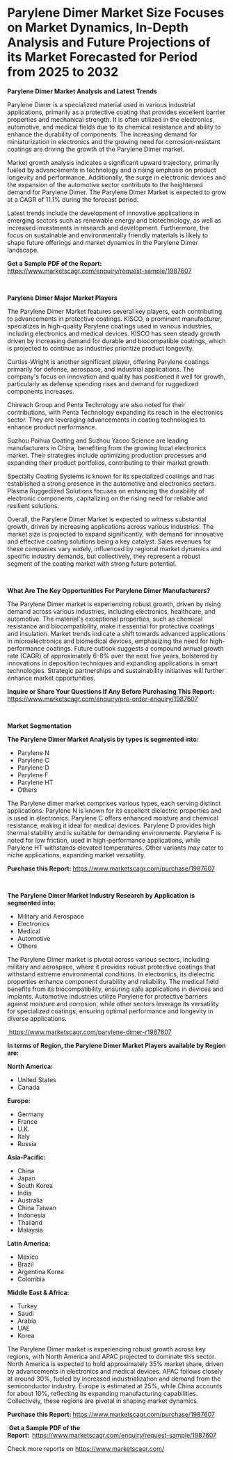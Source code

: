 <p><h1>Parylene Dimer Market Size Focuses on Market Dynamics, In-Depth Analysis and Future Projections of its Market Forecasted for Period from 2025 to 2032</h1></p><p><strong>Parylene Dimer Market Analysis and Latest Trends</strong></p>
<p><p>Parylene Dimer is a specialized material used in various industrial applications, primarily as a protective coating that provides excellent barrier properties and mechanical strength. It is often utilized in the electronics, automotive, and medical fields due to its chemical resistance and ability to enhance the durability of components. The increasing demand for miniaturization in electronics and the growing need for corrosion-resistant coatings are driving the growth of the Parylene Dimer market.</p><p>Market growth analysis indicates a significant upward trajectory, primarily fueled by advancements in technology and a rising emphasis on product longevity and performance. Additionally, the surge in electronic devices and the expansion of the automotive sector contribute to the heightened demand for Parylene Dimer. The Parylene Dimer Market is expected to grow at a CAGR of 11.1% during the forecast period. </p><p>Latest trends include the development of innovative applications in emerging sectors such as renewable energy and biotechnology, as well as increased investments in research and development. Furthermore, the focus on sustainable and environmentally friendly materials is likely to shape future offerings and market dynamics in the Parylene Dimer landscape.</p></p>
<p><strong>Get a Sample PDF of the Report:&nbsp;</strong> <a href="https://www.marketscagr.com/enquiry/request-sample/1987607?utm_campaign=2782&utm_medium=2&utm_source=Github&utm_content=ia&utm_term=01042025&utm_id=parylene-dimer">https://www.marketscagr.com/enquiry/request-sample/1987607</a></p>
<p>&nbsp;</p>
<p><strong>Parylene Dimer Major Market Players</strong></p>
<p><p>The Parylene Dimer Market features several key players, each contributing to advancements in protective coatings. KISCO, a prominent manufacturer, specializes in high-quality Parylene coatings used in various industries, including electronics and medical devices. KISCO has seen steady growth driven by increasing demand for durable and biocompatible coatings, which is projected to continue as industries prioritize product longevity.</p><p>Curtiss-Wright is another significant player, offering Parylene coatings primarily for defense, aerospace, and industrial applications. The company's focus on innovation and quality has positioned it well for growth, particularly as defense spending rises and demand for ruggedized components increases.</p><p>Chireach Group and Penta Technology are also noted for their contributions, with Penta Technology expanding its reach in the electronics sector. They are leveraging advancements in coating technologies to enhance product performance.</p><p>Suzhou Paihua Coating and Suzhou Yacoo Science are leading manufacturers in China, benefiting from the growing local electronics market. Their strategies include optimizing production processes and expanding their product portfolios, contributing to their market growth.</p><p>Specialty Coating Systems is known for its specialized coatings and has established a strong presence in the automotive and electronics sectors. Plasma Ruggedized Solutions focuses on enhancing the durability of electronic components, capitalizing on the rising need for reliable and resilient solutions.</p><p>Overall, the Parylene Dimer Market is expected to witness substantial growth, driven by increasing applications across various industries. The market size is projected to expand significantly, with demand for innovative and effective coating solutions being a key catalyst. Sales revenues for these companies vary widely, influenced by regional market dynamics and specific industry demands, but collectively, they represent a robust segment of the coating market with strong future potential.</p></p>
<p>&nbsp;</p>
<p><strong>What Are The Key Opportunities For Parylene Dimer Manufacturers?</strong></p>
<p><p>The Parylene Dimer market is experiencing robust growth, driven by rising demand across various industries, including electronics, healthcare, and automotive. The material's exceptional properties, such as chemical resistance and biocompatibility, make it essential for protective coatings and insulation. Market trends indicate a shift towards advanced applications in microelectronics and biomedical devices, emphasizing the need for high-performance coatings. Future outlook suggests a compound annual growth rate (CAGR) of approximately 6-8% over the next five years, bolstered by innovations in deposition techniques and expanding applications in smart technologies. Strategic partnerships and sustainability initiatives will further enhance market opportunities.</p></p>
<p><strong>Inquire or Share Your Questions If Any Before Purchasing This Report:</strong> <a href="https://www.marketscagr.com/enquiry/pre-order-enquiry/1987607?utm_campaign=2782&utm_medium=2&utm_source=Github&utm_content=ia&utm_term=01042025&utm_id=parylene-dimer">https://www.marketscagr.com/enquiry/pre-order-enquiry/1987607</a></p>
<p>&nbsp;</p>
<p><strong>Market Segmentation</strong></p>
<p><strong>The Parylene Dimer Market Analysis by types is segmented into:</strong></p>
<p><ul><li>Parylene N</li><li>Parylene C</li><li>Parylene D</li><li>Parylene F</li><li>Parylene HT</li><li>Others</li></ul></p>
<p><p>The Parylene dimer market comprises various types, each serving distinct applications. Parylene N is known for its excellent dielectric properties and is used in electronics. Parylene C offers enhanced moisture and chemical resistance, making it ideal for medical devices. Parylene D provides high thermal stability and is suitable for demanding environments. Parylene F is noted for low friction, used in high-performance applications, while Parylene HT withstands elevated temperatures. Other variants may cater to niche applications, expanding market versatility.</p></p>
<p><strong>Purchase this Report:&nbsp;</strong><a href="https://www.marketscagr.com/purchase/1987607?utm_campaign=2782&utm_medium=2&utm_source=Github&utm_content=ia&utm_term=01042025&utm_id=parylene-dimer">https://www.marketscagr.com/purchase/1987607</a></p>
<p>&nbsp;</p>
<p><strong>The Parylene Dimer Market Industry Research by Application is segmented into:</strong></p>
<p><ul><li>Military and Aerospace</li><li>Electronics</li><li>Medical</li><li>Automotive</li><li>Others</li></ul></p>
<p><p>The Parylene Dimer market is pivotal across various sectors, including military and aerospace, where it provides robust protective coatings that withstand extreme environmental conditions. In electronics, its dielectric properties enhance component durability and reliability. The medical field benefits from its biocompatibility, ensuring safe applications in devices and implants. Automotive industries utilize Parylene for protective barriers against moisture and corrosion, while other sectors leverage its versatility for specialized coatings, ensuring optimal performance and longevity in diverse applications.</p></p>
<p><a href="https://www.marketscagr.com/parylene-dimer-r1987607?utm_campaign=2782&utm_medium=2&utm_source=Github&utm_content=ia&utm_term=01042025&utm_id=parylene-dimer">&nbsp;https://www.marketscagr.com/parylene-dimer-r1987607</a></p>
<p><strong>In terms of Region, the Parylene Dimer Market Players available by Region are:</strong></p>
<p>
    <p> <strong> North America: </strong>
        <ul>
            <li>United States</li>
            <li>Canada</li>
        </ul>
        </p> 
    <p> <strong> Europe: </strong>
        <ul>
            <li>Germany</li>
            <li>France</li>
            <li>U.K.</li>
            <li>Italy</li>
            <li>Russia</li>
        </ul>
        </p> 
    <p> <strong> Asia-Pacific: </strong>
        <ul>
            <li>China</li>
            <li>Japan</li>
            <li>South Korea</li>
            <li>India</li>
            <li>Australia</li>
            <li>China Taiwan</li>
            <li>Indonesia</li>
            <li>Thailand</li>
            <li>Malaysia</li>
        </ul>
        </p> 
    <p> <strong> Latin America: </strong>
        <ul>
            <li>Mexico</li>
            <li>Brazil</li>
            <li>Argentina Korea</li>
            <li>Colombia</li>
        </ul>
        </p> 
    <p> <strong> Middle East & Africa: </strong>
        <ul>
            <li>Turkey</li>
            <li>Saudi</li>
            <li>Arabia</li>
            <li>UAE</li>
            <li>Korea</li>
        </ul>
    </p>
    </p>
<p><p>The Parylene Dimer market is experiencing robust growth across key regions, with North America and APAC projected to dominate this sector. North America is expected to hold approximately 35% market share, driven by advancements in electronics and medical devices. APAC follows closely at around 30%, fueled by increased industrialization and demand from the semiconductor industry. Europe is estimated at 25%, while China accounts for about 10%, reflecting its expanding manufacturing capabilities. Collectively, these regions are pivotal in shaping market dynamics.</p></p>
<p><strong>Purchase this Report: </strong><a href="https://www.marketscagr.com/purchase/1987607?utm_campaign=2782&utm_medium=2&utm_source=Github&utm_content=ia&utm_term=01042025&utm_id=parylene-dimer">https://www.marketscagr.com/purchase/1987607</a></p>
<p>&nbsp;<strong>Get a Sample PDF of the Report:&nbsp;&nbsp;</strong><a href="https://www.marketscagr.com/enquiry/request-sample/1987607?utm_campaign=2782&utm_medium=2&utm_source=Github&utm_content=ia&utm_term=01042025&utm_id=parylene-dimer">https://www.marketscagr.com/enquiry/request-sample/1987607</a></p>
<p><strong></strong></p>
<p>Check more reports on <a href="https://www.marketscagr.com/?utm_campaign=2782&utm_medium=2&utm_source=Github&utm_content=ia&utm_term=01042025&utm_id=parylene-dimer">https://www.marketscagr.com/</a></p>